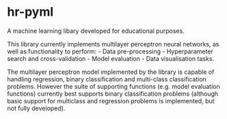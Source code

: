 # hr-pyml

A machine learning libary developed for educational purposes.

This library currently implements multilayer perceptron neural networks, as well as functionality to perform:
	- Data pre-processing
	- Hyperparameter search and cross-validation
	- Model evaluation
	- Data visualisation tasks.

The multilayer perceptron model implemented by the library is capable of handling regression, binary classification and multi-class classification problems.
However the suite of supporting functions (e.g. model evaluation functions) currently best supports binary classification problems (although basic support
for multiclass and regression problems is implemented, but not fully developed).